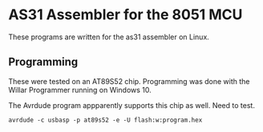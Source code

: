 # AS31 Assembler for the 8051 MCU

These programs are written for the as31 assembler on Linux.

## Programming

These were tested on an AT89S52 chip. Programming was done with the Willar Programmer running on Windows 10.

The Avrdude program appparently supports this chip as well. Need to test.

```
avrdude -c usbasp -p at89s52 -e -U flash:w:program.hex
```

